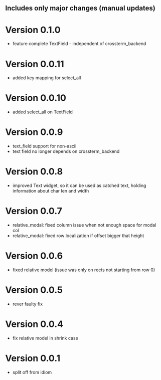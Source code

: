 ## Includes only major changes (manual updates)
# Version 0.1.0
- feature complete TextField - independent of crossterm_backend

# Version 0.0.11
- added key mapping for select_all

# Version 0.0.10
- added select_all on TextField

# Version 0.0.9
- text_field support for non-ascii
- text field no longer depends on crossterm_backend

# Version 0.0.8
- improved Text widget, so it can be used as catched text, holding information about char len and width

# Version 0.0.7
- relative_modal: fixed column issue when not enough space for modal col
- relative_modal: fixed row localization if offset bigger that height

# Version 0.0.6
- fixed relative model (issue was only on rects not starting from row 0)

# Version 0.0.5
- rever faulty fix

# Version 0.0.4
- fix relative model in shrink case

# Version 0.0.1
* split off from idiom